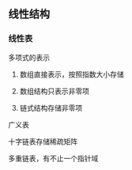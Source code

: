 ## 线性结构

### 线性表

多项式的表示

1. 数组直接表示，按照指数大小存储

2. 数组结构只表示非零项

3. 链式结构存储非零项

广义表

十字链表存储稀疏矩阵

多重链表，有不止一个指针域
